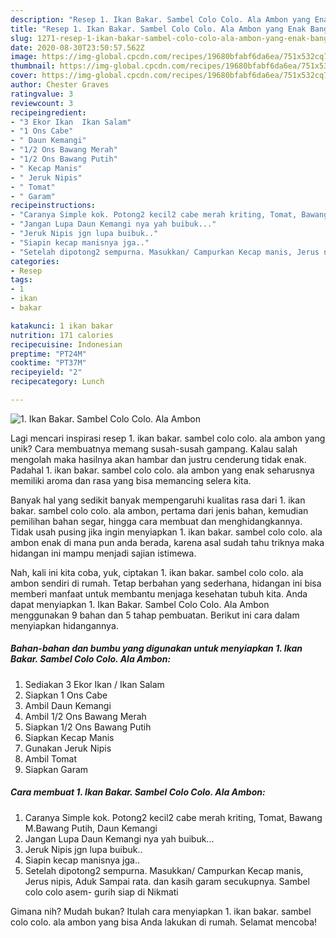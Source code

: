```yaml
---
description: "Resep 1. Ikan Bakar. Sambel Colo Colo. Ala Ambon yang Enak Banget"
title: "Resep 1. Ikan Bakar. Sambel Colo Colo. Ala Ambon yang Enak Banget"
slug: 1271-resep-1-ikan-bakar-sambel-colo-colo-ala-ambon-yang-enak-banget
date: 2020-08-30T23:50:57.562Z
image: https://img-global.cpcdn.com/recipes/19680bfabf6da6ea/751x532cq70/1-ikan-bakar-sambel-colo-colo-ala-ambon-foto-resep-utama.jpg
thumbnail: https://img-global.cpcdn.com/recipes/19680bfabf6da6ea/751x532cq70/1-ikan-bakar-sambel-colo-colo-ala-ambon-foto-resep-utama.jpg
cover: https://img-global.cpcdn.com/recipes/19680bfabf6da6ea/751x532cq70/1-ikan-bakar-sambel-colo-colo-ala-ambon-foto-resep-utama.jpg
author: Chester Graves
ratingvalue: 3
reviewcount: 3
recipeingredient:
- "3 Ekor Ikan  Ikan Salam"
- "1 Ons Cabe"
- " Daun Kemangi"
- "1/2 Ons Bawang Merah"
- "1/2 Ons Bawang Putih"
- " Kecap Manis"
- " Jeruk Nipis"
- " Tomat"
- " Garam"
recipeinstructions:
- "Caranya Simple kok. Potong2 kecil2 cabe merah kriting, Tomat, Bawang M.Bawang Putih, Daun Kemangi"
- "Jangan Lupa Daun Kemangi nya yah buibuk..."
- "Jeruk Nipis jgn lupa buibuk.."
- "Siapin kecap manisnya jga.."
- "Setelah dipotong2 sempurna. Masukkan/ Campurkan Kecap manis, Jerus nipis, Aduk Sampai rata. dan kasih garam secukupnya. Sambel colo colo asem- gurih siap di Nikmati"
categories:
- Resep
tags:
- 1
- ikan
- bakar

katakunci: 1 ikan bakar 
nutrition: 171 calories
recipecuisine: Indonesian
preptime: "PT24M"
cooktime: "PT37M"
recipeyield: "2"
recipecategory: Lunch

---
```



![1. Ikan Bakar. Sambel Colo Colo. Ala Ambon](https://img-global.cpcdn.com/recipes/19680bfabf6da6ea/751x532cq70/1-ikan-bakar-sambel-colo-colo-ala-ambon-foto-resep-utama.jpg)

Lagi mencari inspirasi resep 1. ikan bakar. sambel colo colo. ala ambon yang unik? Cara membuatnya memang susah-susah gampang. Kalau salah mengolah maka hasilnya akan hambar dan justru cenderung tidak enak. Padahal 1. ikan bakar. sambel colo colo. ala ambon yang enak seharusnya memiliki aroma dan rasa yang bisa memancing selera kita.

Banyak hal yang sedikit banyak mempengaruhi kualitas rasa dari 1. ikan bakar. sambel colo colo. ala ambon, pertama dari jenis bahan, kemudian pemilihan bahan segar, hingga cara membuat dan menghidangkannya. Tidak usah pusing jika ingin menyiapkan 1. ikan bakar. sambel colo colo. ala ambon enak di mana pun anda berada, karena asal sudah tahu triknya maka hidangan ini mampu menjadi sajian istimewa.




Nah, kali ini kita coba, yuk, ciptakan 1. ikan bakar. sambel colo colo. ala ambon sendiri di rumah. Tetap berbahan yang sederhana, hidangan ini bisa memberi manfaat untuk membantu menjaga kesehatan tubuh kita. Anda dapat menyiapkan 1. Ikan Bakar. Sambel Colo Colo. Ala Ambon menggunakan 9 bahan dan 5 tahap pembuatan. Berikut ini cara dalam menyiapkan hidangannya.

<!--inarticleads1-->

##### Bahan-bahan dan bumbu yang digunakan untuk menyiapkan 1. Ikan Bakar. Sambel Colo Colo. Ala Ambon:

1. Sediakan 3 Ekor Ikan / Ikan Salam
1. Siapkan 1 Ons Cabe
1. Ambil  Daun Kemangi
1. Ambil 1/2 Ons Bawang Merah
1. Siapkan 1/2 Ons Bawang Putih
1. Siapkan  Kecap Manis
1. Gunakan  Jeruk Nipis
1. Ambil  Tomat
1. Siapkan  Garam




<!--inarticleads2-->

##### Cara membuat 1. Ikan Bakar. Sambel Colo Colo. Ala Ambon:

1. Caranya Simple kok. Potong2 kecil2 cabe merah kriting, Tomat, Bawang M.Bawang Putih, Daun Kemangi
1. Jangan Lupa Daun Kemangi nya yah buibuk...
1. Jeruk Nipis jgn lupa buibuk..
1. Siapin kecap manisnya jga..
1. Setelah dipotong2 sempurna. Masukkan/ Campurkan Kecap manis, Jerus nipis, Aduk Sampai rata. dan kasih garam secukupnya. Sambel colo colo asem- gurih siap di Nikmati




Gimana nih? Mudah bukan? Itulah cara menyiapkan 1. ikan bakar. sambel colo colo. ala ambon yang bisa Anda lakukan di rumah. Selamat mencoba!
